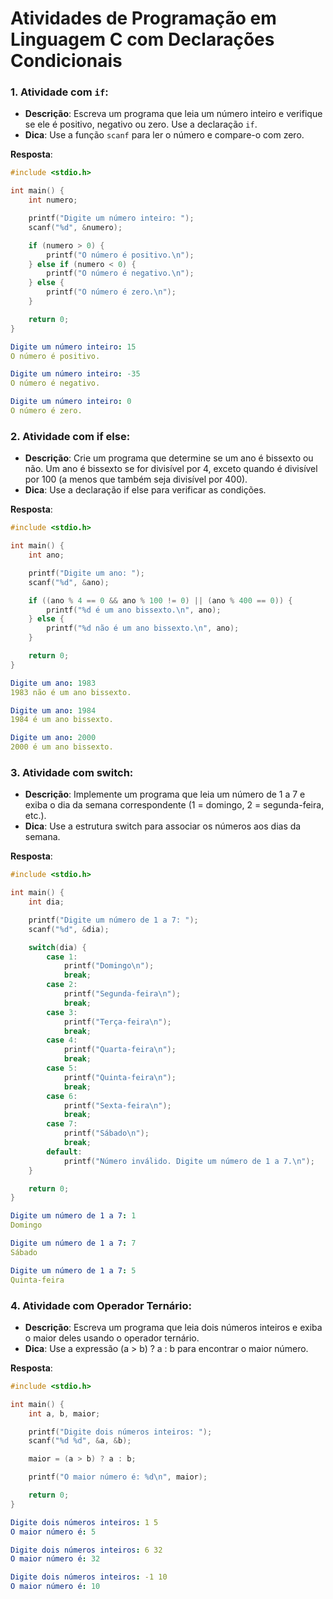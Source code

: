 # Atividades de Programação em **Linguagem C** com Declarações Condicionais

### 1. Atividade com `if`:
- **Descrição**: Escreva um programa que leia um número inteiro e verifique se ele é positivo, negativo ou zero. Use a declaração `if`.
- **Dica**: Use a função `scanf` para ler o número e compare-o com zero.

**Resposta**:

```c
#include <stdio.h>

int main() {
    int numero;

    printf("Digite um número inteiro: ");
    scanf("%d", &numero);

    if (numero > 0) {
        printf("O número é positivo.\n");
    } else if (numero < 0) {
        printf("O número é negativo.\n");
    } else {
        printf("O número é zero.\n");
    }

    return 0;
}
```

```yaml
Digite um número inteiro: 15
O número é positivo.

Digite um número inteiro: -35
O número é negativo.

Digite um número inteiro: 0
O número é zero.
```

### 2. Atividade com if else:
- **Descrição**: Crie um programa que determine se um ano é bissexto ou não. Um ano é bissexto se for divisível por 4, exceto quando é divisível por 100 (a menos que também seja divisível por 400).
- **Dica**: Use a declaração if else para verificar as condições.

**Resposta**:

```c
#include <stdio.h>

int main() {
    int ano;

    printf("Digite um ano: ");
    scanf("%d", &ano);

    if ((ano % 4 == 0 && ano % 100 != 0) || (ano % 400 == 0)) {
        printf("%d é um ano bissexto.\n", ano);
    } else {
        printf("%d não é um ano bissexto.\n", ano);
    }

    return 0;
}
```

```yaml
Digite um ano: 1983 
1983 não é um ano bissexto.

Digite um ano: 1984
1984 é um ano bissexto.

Digite um ano: 2000
2000 é um ano bissexto.
```

### 3. Atividade com switch:
- **Descrição**: Implemente um programa que leia um número de 1 a 7 e exiba o dia da semana correspondente (1 = domingo, 2 = segunda-feira, etc.).
- **Dica**: Use a estrutura switch para associar os números aos dias da semana.

**Resposta**:

```c
#include <stdio.h>

int main() {
    int dia;

    printf("Digite um número de 1 a 7: ");
    scanf("%d", &dia);

    switch(dia) {
        case 1:
            printf("Domingo\n");
            break;
        case 2:
            printf("Segunda-feira\n");
            break;
        case 3:
            printf("Terça-feira\n");
            break;
        case 4:
            printf("Quarta-feira\n");
            break;
        case 5:
            printf("Quinta-feira\n");
            break;
        case 6:
            printf("Sexta-feira\n");
            break;
        case 7:
            printf("Sábado\n");
            break;
        default:
            printf("Número inválido. Digite um número de 1 a 7.\n");
    }

    return 0;
}
```

```yaml
Digite um número de 1 a 7: 1
Domingo

Digite um número de 1 a 7: 7
Sábado

Digite um número de 1 a 7: 5
Quinta-feira
```

### 4. Atividade com Operador Ternário:
- **Descrição**: Escreva um programa que leia dois números inteiros e exiba o maior deles usando o operador ternário.
- **Dica**: Use a expressão (a > b) ? a : b para encontrar o maior número.

**Resposta**:

```c
#include <stdio.h>

int main() {
    int a, b, maior;

    printf("Digite dois números inteiros: ");
    scanf("%d %d", &a, &b);

    maior = (a > b) ? a : b;

    printf("O maior número é: %d\n", maior);

    return 0;
}
```

```yaml
Digite dois números inteiros: 1 5
O maior número é: 5

Digite dois números inteiros: 6 32  
O maior número é: 32

Digite dois números inteiros: -1 10
O maior número é: 10
```